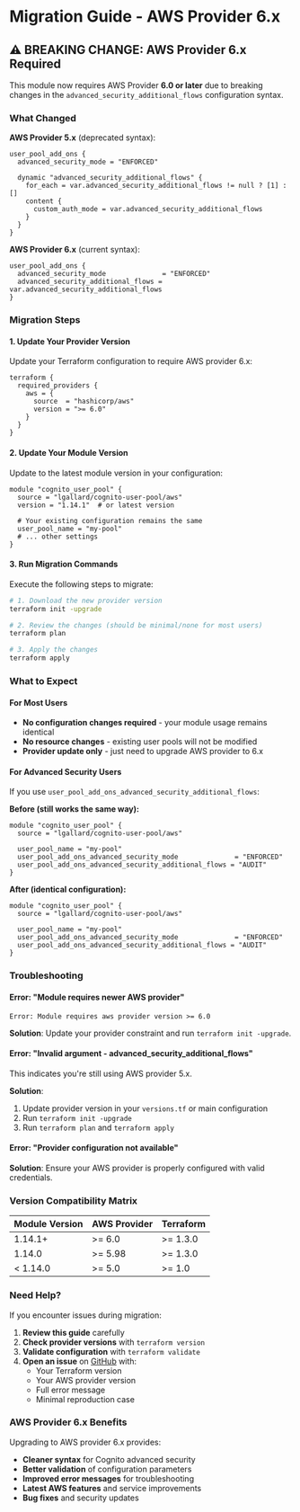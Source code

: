 # Migration Guide - AWS Provider 6.x

## ⚠️ BREAKING CHANGE: AWS Provider 6.x Required

This module now requires AWS Provider **6.0 or later** due to breaking changes in the `advanced_security_additional_flows` configuration syntax.

### What Changed

**AWS Provider 5.x** (deprecated syntax):
```hcl
user_pool_add_ons {
  advanced_security_mode = "ENFORCED"
  
  dynamic "advanced_security_additional_flows" {
    for_each = var.advanced_security_additional_flows != null ? [1] : []
    content {
      custom_auth_mode = var.advanced_security_additional_flows
    }
  }
}
```

**AWS Provider 6.x** (current syntax):
```hcl
user_pool_add_ons {
  advanced_security_mode              = "ENFORCED"
  advanced_security_additional_flows = var.advanced_security_additional_flows
}
```

### Migration Steps

#### 1. Update Your Provider Version

Update your Terraform configuration to require AWS provider 6.x:

```hcl
terraform {
  required_providers {
    aws = {
      source  = "hashicorp/aws"
      version = ">= 6.0"
    }
  }
}
```

#### 2. Update Your Module Version

Update to the latest module version in your configuration:

```hcl
module "cognito_user_pool" {
  source = "lgallard/cognito-user-pool/aws"
  version = "1.14.1"  # or latest version
  
  # Your existing configuration remains the same
  user_pool_name = "my-pool"
  # ... other settings
}
```

#### 3. Run Migration Commands

Execute the following steps to migrate:

```bash
# 1. Download the new provider version
terraform init -upgrade

# 2. Review the changes (should be minimal/none for most users)
terraform plan

# 3. Apply the changes
terraform apply
```

### What to Expect

#### For Most Users
- **No configuration changes required** - your module usage remains identical
- **No resource changes** - existing user pools will not be modified
- **Provider update only** - just need to upgrade AWS provider to 6.x

#### For Advanced Security Users
If you use `user_pool_add_ons_advanced_security_additional_flows`:

**Before (still works the same way):**
```hcl
module "cognito_user_pool" {
  source = "lgallard/cognito-user-pool/aws"
  
  user_pool_name = "my-pool"
  user_pool_add_ons_advanced_security_mode              = "ENFORCED"
  user_pool_add_ons_advanced_security_additional_flows = "AUDIT"
}
```

**After (identical configuration):**
```hcl
module "cognito_user_pool" {
  source = "lgallard/cognito-user-pool/aws"
  
  user_pool_name = "my-pool"
  user_pool_add_ons_advanced_security_mode              = "ENFORCED"
  user_pool_add_ons_advanced_security_additional_flows = "AUDIT"
}
```

### Troubleshooting

#### Error: "Module requires newer AWS provider"
```
Error: Module requires aws provider version >= 6.0
```

**Solution**: Update your provider constraint and run `terraform init -upgrade`.

#### Error: "Invalid argument - advanced_security_additional_flows"
This indicates you're still using AWS provider 5.x.

**Solution**: 
1. Update provider version in your `versions.tf` or main configuration
2. Run `terraform init -upgrade`
3. Run `terraform plan` and `terraform apply`

#### Error: "Provider configuration not available"
**Solution**: Ensure your AWS provider is properly configured with valid credentials.

### Version Compatibility Matrix

| Module Version | AWS Provider | Terraform |
|----------------|-------------|-----------|
| 1.14.1+        | >= 6.0      | >= 1.3.0  |
| 1.14.0         | >= 5.98     | >= 1.3.0  |
| < 1.14.0       | >= 5.0      | >= 1.0    |

### Need Help?

If you encounter issues during migration:

1. **Review this guide** carefully
2. **Check provider versions** with `terraform version`
3. **Validate configuration** with `terraform validate`
4. **Open an issue** on [GitHub](https://github.com/lgallard/terraform-aws-cognito-user-pool/issues) with:
   - Your Terraform version
   - Your AWS provider version  
   - Full error message
   - Minimal reproduction case

### AWS Provider 6.x Benefits

Upgrading to AWS provider 6.x provides:

- **Cleaner syntax** for Cognito advanced security
- **Better validation** of configuration parameters
- **Improved error messages** for troubleshooting
- **Latest AWS features** and service improvements
- **Bug fixes** and security updates